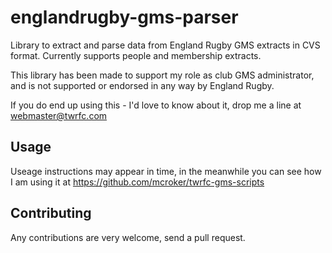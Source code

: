 # englandrugby-gms-parser

Library to extract and parse data from England Rugby GMS extracts in CVS format.  Currently supports people and membership extracts.

This library has been made to support my role as club GMS administrator, and is not supported or endorsed in any way by England Rugby.

If you do end up using this - I'd love to know about it, drop me a line at webmaster@twrfc.com

## Usage 

Useage instructions may appear in time, in the meanwhile you can see how I am using it at https://github.com/mcroker/twrfc-gms-scripts

## Contributing

Any contributions are very welcome, send a pull request.